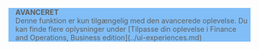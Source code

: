 <blockquote STYLE="background: #81BEF7;border-left:None"><b>AVANCERET</b><br />Denne funktion er kun tilgængelig med den avancerede oplevelse. Du kan finde flere oplysninger under [Tilpasse din oplevelse i Finance and Operations, Business edition](../ui-experiences.md) </blockquote>
